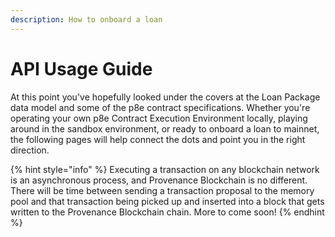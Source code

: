 ```yaml
---
description: How to onboard a loan
---
```


# API Usage Guide

At this point you've hopefully looked under the covers at the Loan Package data model and some of the p8e contract specifications. Whether you're operating your own p8e Contract Execution Environment locally, playing around in the sandbox environment, or ready to onboard a loan to mainnet, the following pages will help connect the dots and point you in the right direction.

{% hint style="info" %}
Executing a transaction on any blockchain network is an asynchronous process, and Provenance Blockchain is no different. There will be time between sending a transaction proposal to the memory pool and that transaction being picked up and inserted into a block that gets written to the Provenance Blockchain chain. More to come soon!
{% endhint %}
